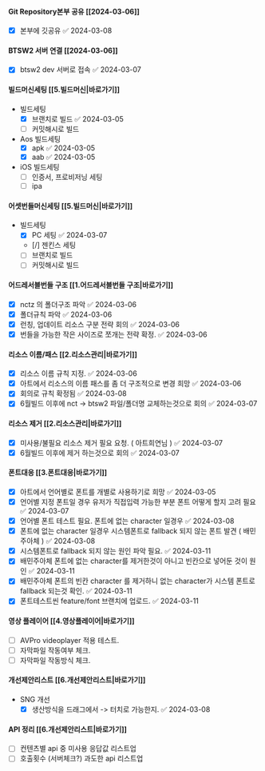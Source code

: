 

#### Git Repository본부 공유 [[2024-03-06]] 
- [x] 본부에 깃공유 ✅ 2024-03-08

#### BTSW2 서버 연결 [[2024-03-06]]
- [x] btsw2 dev 서버로 접속 ✅ 2024-03-07

#### 빌드머신세팅 [[5.빌드머신|바로가기]]
- 빌드세팅
	- [x] 브랜치로 빌드 ✅ 2024-03-05
	- [ ] 커밋해시로 빌드
- Aos 빌드세팅
	- [x] apk ✅ 2024-03-05
	- [x] aab ✅ 2024-03-05
- iOS 빌드세팅
	- [ ] 인증서, 프로비저닝 세팅
	- [ ] ipa 

#### 어셋번들머신세팅 [[5.빌드머신|바로가기]]
- 빌드세팅
	- [x] PC 세팅 ✅ 2024-03-07
	- [/] 젠킨스 세팅
	- [ ] 브랜치로 빌드
	- [ ] 커밋해시로 빌드

#### 어드레서블번들 구조 [[1.어드레서블번들 구조|바로가기]]
- [x] nctz 의 폴더구조 파악 ✅ 2024-03-06
- [x] 폴더규칙 파악 ✅ 2024-03-06
- [x] 런칭, 업데이트 리소스 구분 전략 회의 ✅ 2024-03-06
- [x] 번들을 가능한 작은 사이즈로 쪼개는 전략 확정. ✅ 2024-03-06

#### 리소스 이름/패스 [[2.리소스관리|바로가기]]
- [x] 리소스 이름 규칙 지정. ✅ 2024-03-06
- [x] 아트에서 리소스의 이름 패스를 좀 더 구조적으로 변경 희망 ✅ 2024-03-06
- [x] 회의로 규칙 확정됨 ✅ 2024-03-08
- [x] 6월빌드 이후에 nct -> btsw2 파일/폴더명 교체하는것으로 회의 ✅ 2024-03-07

#### 리소스 제거 [[2.리소스관리|바로가기]]
- [x] 미사용/불필요 리소스 제거 필요 요청. ( 아트희연님 ) ✅ 2024-03-07
- [x] 6월빌드 이후에 제거 하는것으로 회의 ✅ 2024-03-07

#### 폰트대응 [[3.폰트대응|바로가기]]
- [x] 아트에서 언어별로 폰트를 개별로 사용하기로 희망 ✅ 2024-03-05
- [x] 언어별 지정 폰트일 경우 유저가 직접입력 가능한 부분 폰트 어떻게 할지 고려 필요 ✅ 2024-03-07
- [x] 언어별 폰트 테스트 필요. 폰트에 없는 character 일경우 ✅ 2024-03-08
- [x] 폰트에 없는 character 일경우 시스템폰트로 fallback 되지 않는 폰트 발견 ( 배민주아체 ) ✅ 2024-03-08
- [x] 시스템폰트로 fallback 되지 않는 원인 파악 필요. ✅ 2024-03-11
- [x] 배민주아체 폰트에 없는 character를 제거한것이 아니고 빈칸으로 넣어둔 것이 원인 ✅ 2024-03-11
- [x] 배민주아체 폰트의 빈칸 character 를 제거하니 없는 character가 시스템 폰트로 fallback 되는것 확인. ✅ 2024-03-11
- [x] 폰트테스트씬   feature/font 브랜치에 업로드. ✅ 2024-03-11

#### 영상 플레이어 [[4.영상플레이어|바로가기]]
- [ ] AVPro videoplayer 적용 테스트. 
- [ ] 자막파일 작동여부 체크.
- [ ] 자막파일 작동방식 체크.

#### 개선제안리스트 [[6.개선제안리스트|바로가기]]
- SNG 개선
	- [x] 생산방식을 드래그에서 -> 터치로 가능한지. ✅ 2024-03-08

#### API 정리  [[6.개선제안리스트|바로가기]]
- [ ] 컨텐츠별 api 중 미사용 응답값 리스트업 
- [ ] 호출횟수 (서버체크?) 과도한 api 리스트업